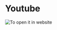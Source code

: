 # Youtube

![To open it in website](https://66b9c63e18f5a542e687cea2--bright-llama-f36eda.netlify.app/)